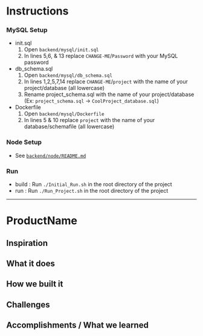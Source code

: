 # Instructions

### MySQL Setup

* init.sql
  1. Open `backend/mysql/init.sql`
  2. In lines 5,6, & 13 replace `CHANGE-ME`/`Password` with your MySQL password
* db_schema.sql
     1. Open `backend/mysql/db_schema.sql`
     2. In lines 1,2,5,7,14 replace `CHANGE-ME`/`project` with the name of your project/database (all lowercase)
     3. Rename project_schema.sql with the name of your project/database (Ex: `project_schema.sql` -> `CoolProject_database.sql`)
* Dockerfile
     1. Open `backend/mysql/Dockerfile`
     2. In lines 5 & 10 replace `project` with the name of your database/schemafile (all lowercase)

### Node Setup

* See [`backend/node/README.md`](https://github.com/luisegarduno/FullStack-Template/blob/master/backend/node/README.md)

### Run

* build : Run `./Initial_Run.sh` in the root directory of the project
* run : Run `./Run_Project.sh` in the root directory of the project

--------------------------

# ProductName

## Inspiration

## What it does

## How we built it

## Challenges

## Accomplishments / What we learned

